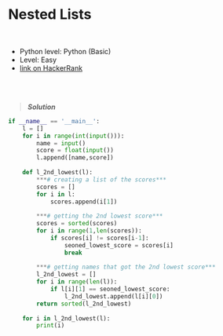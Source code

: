 # Nested Lists

<br>

- Python level: Python (Basic)
- Level: Easy
- [link on HackerRank](https://www.hackerrank.com/challenges/nested-list/problem?isFullScreen=true)

<br>
<br>

> ***Solution***
> 

```python
if __name__ == '__main__':
    l = []
    for i in range(int(input())):
        name = input()
        score = float(input())
        l.append([name,score])
    
    def l_2nd_lowest(l):
        ***# creating a list of the scores***
        scores = []
        for i in l:
            scores.append(i[1])
        
        ***# getting the 2nd lowest score***
        scores = sorted(scores)
        for i in range(1,len(scores)):
            if scores[i] != scores[i-1]:
                seoned_lowest_score = scores[i]
                break
        
        ***# getting names that got the 2nd lowest score***
        l_2nd_lowest = []
        for i in range(len(l)):
            if l[i][1] == seoned_lowest_score:
                l_2nd_lowest.append(l[i][0])
        return sorted(l_2nd_lowest)
    
    for i in l_2nd_lowest(l):
        print(i)
```